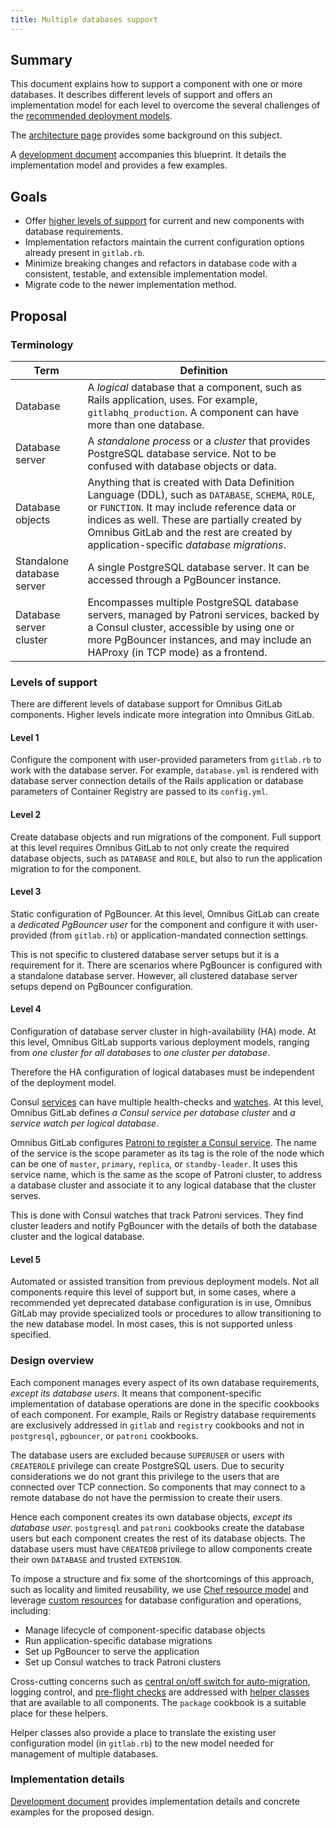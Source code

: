 ```yaml
---
title: Multiple databases support
---
```


## Summary

This document explains how to support a component with one or more databases. It
describes different levels of support and offers an implementation model for
each level to overcome the several challenges of the [recommended deployment models](https://docs.gitlab.com/administration/reference_architectures/).

The [architecture page](../_index.md#multiple-databases) provides some
background on this subject.

A [development document](../../development/database_support.md) accompanies this
blueprint. It details the implementation model and provides a few examples.

## Goals

- Offer [higher levels of support](#levels-of-support) for current and new
  components with database requirements.
- Implementation refactors maintain the current configuration options
  already present in `gitlab.rb`.
- Minimize breaking changes and refactors in database code with a consistent,
  testable, and extensible implementation model.
- Migrate code to the newer implementation method.

## Proposal

### Terminology

| Term                       | Definition |
|----------------------------|------------|
| Database                   | A _logical_ database that a component, such as Rails application, uses. For example, `gitlabhq_production`. A component can have more than one database. |
| Database server            | A _standalone process_ or a _cluster_ that provides PostgreSQL database service. Not to be confused with database objects or data. |
| Database objects           | Anything that is created with Data Definition Language (DDL), such as `DATABASE`, `SCHEMA`, `ROLE`, or `FUNCTION`. It may include reference data or indices as well. These are partially created by Omnibus GitLab and the rest are created by application-specific _database migrations_. |
| Standalone database server | A single PostgreSQL database server. It can be accessed through a PgBouncer instance. |
| Database server cluster    | Encompasses multiple PostgreSQL database servers, managed by Patroni services, backed by a Consul cluster, accessible by using one or more PgBouncer instances, and may include an HAProxy (in TCP mode) as a frontend. |

### Levels of support

There are different levels of database support for Omnibus GitLab components.
Higher levels indicate more integration into Omnibus GitLab.

#### Level 1

Configure the component with user-provided parameters from `gitlab.rb` to work
with the database server. For example,  `database.yml` is rendered with database
server connection details of the Rails application or database parameters of
Container Registry are passed to its `config.yml`.

#### Level 2

Create database objects and run migrations of the component. Full support at
this level requires Omnibus GitLab to not only create the required database
objects, such as `DATABASE` and `ROLE`, but also to run the application
migration to for the component.

#### Level 3

Static configuration of PgBouncer. At this level, Omnibus GitLab can create a
_dedicated PgBouncer user_ for the component and configure it with user-provided
(from `gitlab.rb`) or application-mandated connection settings.

This is not specific to clustered database server setups but it is a requirement
for it. There are scenarios where PgBouncer is configured with a standalone
database server. However, all clustered database server setups depend on
PgBouncer configuration.

#### Level 4

Configuration of database server cluster in high-availability (HA) mode. At this
level, Omnibus GitLab supports various deployment models, ranging from _one
cluster for all databases_ to _one cluster per database_.

Therefore the HA configuration of logical databases must be independent of the
deployment model.

Consul [services](https://developer.hashicorp.com/consul/docs/services/configuration/services-configuration-reference)
can have multiple health-checks and [watches](https://developer.hashicorp.com/consul/docs/dynamic-app-config/watches#service).
At this level, Omnibus GitLab defines _a Consul service per database cluster_
and _a service watch per logical database_.

Omnibus GitLab configures [Patroni to register a Consul service](https://patroni.readthedocs.io/en/latest/yaml_configuration.html#consul).
The name of the service is the scope parameter as its tag is the role of the
node which can be one of `master`, `primary`, `replica`, or `standby-leader`. It
uses this service name, which is the same as the scope of Patroni cluster, to
address a database cluster and associate it to any logical database that the
cluster serves.

This is done with Consul watches that track Patroni services. They find cluster
leaders and notify PgBouncer with the details of both the database cluster and
the logical database.

#### Level 5

Automated or assisted transition from previous deployment models. Not all
components require this level of support but, in some cases, where a recommended
yet deprecated database configuration is in use, Omnibus GitLab may provide
specialized tools or procedures to allow transitioning to the new database
model. In most cases, this is not supported unless specified.

### Design overview

Each component manages every aspect of its own database requirements, _except
its database users_. It means that component-specific implementation of database
operations are done in the specific cookbooks of each component. For example,
Rails or Registry database requirements are exclusively addressed in `gitlab`
and `registry` cookbooks and not in `postgresql`, `pgbouncer`, or `patroni`
cookbooks.

The database users are excluded because `SUPERUSER` or users with `CREATEROLE`
privilege can create PostgreSQL users. Due to security considerations we do not
grant this privilege to the users that are connected over TCP connection. So
components that may connect to a remote database do not have the permission to
create their users.

Hence each component creates its own database objects, _except its database user_.
`postgresql` and `patroni` cookbooks create the database users but each component
creates the rest of its database objects. The database users must have `CREATEDB`
privilege to allow components create their own `DATABASE` and trusted `EXTENSION`.

To impose a structure and fix some of the shortcomings of this approach, such as
locality and limited reusability, we use [Chef resource model](https://docs.chef.io/resources/)
and leverage [custom resources](https://docs.chef.io/custom_resources/) for
database configuration and operations, including:

- Manage lifecycle of component-specific database objects
- Run application-specific database migrations
- Set up PgBouncer to serve the application
- Set up Consul watches to track Patroni clusters

Cross-cutting concerns such as [central on/off switch for auto-migration](https://gitlab.com/gitlab-org/omnibus-gitlab/-/issues/7716),
logging control, and [pre-flight checks](https://gitlab.com/gitlab-org/omnibus-gitlab/-/issues/5428)
are addressed with [helper classes](https://docs.chef.io/helpers/) that are
available to all components. The `package` cookbook is a suitable place for
these helpers.

Helper classes also provide a place to translate the existing user configuration
model (in `gitlab.rb`) to the new model needed for management of
multiple databases.

### Implementation details

[Development document](../../development/database_support.md) provides
implementation details and concrete examples for the proposed design.
